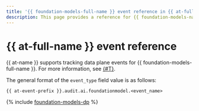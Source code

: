 ```yaml
---
title: '{{ foundation-models-full-name }} event reference in {{ at-full-name }}'
description: This page provides a reference for {{ foundation-models-name }} events tracked in {{ at-name }}.
---
```


# {{ at-full-name }} event reference

{{ at-name }} supports tracking data plane events for {{ foundation-models-full-name }}. For more information, see [{#T}](../audit-trails/concepts/format-data-plane.md).

The general format of the `event_type` field value is as follows:

```text
{{ at-event-prefix }}.audit.ai.foundationmodel.<event_name>
```

{% include [foundation-models-dp](../_includes/audit-trails/events/foundation-models-dp.md) %}